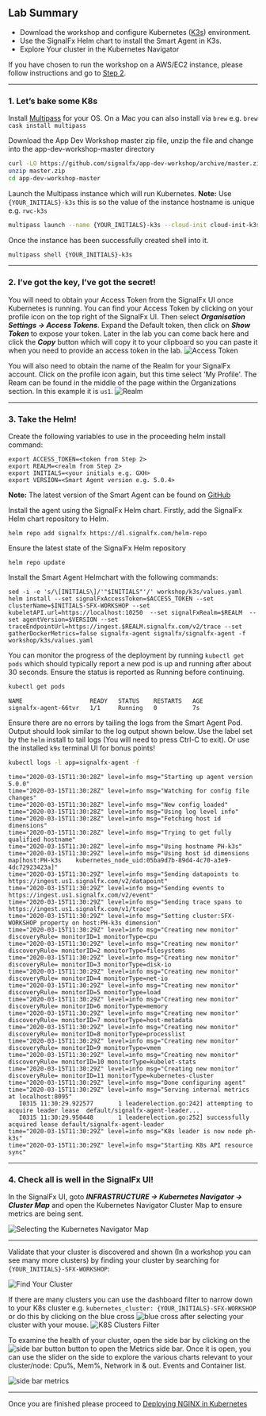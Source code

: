 ## Lab Summary
* Download the workshop and configure Kubernetes ([K3s](https://k3s.io/)) environment.
* Use the SignalFx Helm chart to install the Smart Agent in K3s.
* Explore Your cluster in the Kubernetes Navigator

If you have chosen to run the workshop on a AWS/EC2 instance, please follow instructions and go to [Step 2](http://127.0.0.1:8000/module1/k3s/#2-ive-got-the-key-ive-got-the-secret).

---

### 1. Let’s bake some K8s

Install [Multipass][] for your OS. On a Mac you can also install via `brew` e.g. `brew cask install multipass`

[Multipass]: https://multipass.run/

Download the App Dev Workshop master zip file, unzip the file and change into the app-dev-workshop-master directory

```bash
curl -LO https://github.com/signalfx/app-dev-workshop/archive/master.zip
unzip master.zip
cd app-dev-workshop-master
```

Launch the Multipass instance which will run Kubernetes. **Note:** Use `{YOUR_INITIALS}-k3s` this is so the value of the instance hostname is unique e.g. `rwc-k3s`

```bash
multipass launch --name {YOUR_INITIALS}-k3s --cloud-init cloud-init-k3s.yaml --cpus=2 --mem=2G
```

Once the instance has been successfully created shell into it.

```bash
multipass shell {YOUR_INITIALS}-k3s
```

---

### 2. I’ve got the key, I’ve got the secret!

You will need to obtain your Access Token from the SignalFx UI once Kubernetes is running. You can find your Access Token by clicking on your profile icon on the top right of the SignalFx UI. Then select _**Organisation Settings → Access Tokens**_.  Expand the Default token, then click on _**Show Token**_ to expose your token. Later in the lab you can come back here and click the _**Copy**_ button which will copy it to your clipboard  so you can paste it when you need to provide an access token in the lab.
![Access Token](../images/m1-l4-access-token.png)

You will also need to obtain the name of the Realm for your SignalFx account.  Click on the profile icon again, but this time select 'My Profile'.  The Ream can be found in the middle of the page within the Organizations section.  In this example it is `us1`.
![Realm](../images/m1-l4-realm.png)

---

### 3. Take the Helm!

Create the following variables to use in the proceeding helm install command:

```
export ACCESS_TOKEN=<token from Step 2>
export REALM=<realm from Step 2>
export INITIALS=<your initials e.g. GXH>
export VERSION=<Smart Agent version e.g. 5.0.4>
```

**Note:** The latest version of the Smart Agent can be found on [GitHub](https://github.com/signalfx/signalfx-agent/releases)

Install the agent using the SignalFx Helm chart. Firstly, add the SignalFx Helm chart repository to Helm.

```
helm repo add signalfx https://dl.signalfx.com/helm-repo
```

Ensure the latest state of the SignalFx Helm repository

```
helm repo update
```

Install the Smart Agent Helmchart with the following commands:

```
sed -i -e 's/\[INITIALS\]/'"$INITIALS"'/' workshop/k3s/values.yaml
helm install --set signalFxAccessToken=$ACCESS_TOKEN --set clusterName=$INITIALS-SFX-WORKSHOP --set kubeletAPI.url=https://localhost:10250  --set signalFxRealm=$REALM  --set agentVersion=$VERSION --set traceEndpointUrl=https://ingest.$REALM.signalfx.com/v2/trace --set gatherDockerMetrics=false signalfx-agent signalfx/signalfx-agent -f workshop/k3s/values.yaml
```

You can monitor the progress of the deployment by running `kubectl get pods` which should typically report a new pod is up and running after about 30 seconds. Ensure the status is reported as Running before continuing.

```bash
kubectl get pods
```

```text
NAME                   READY   STATUS    RESTARTS   AGE
signalfx-agent-66tvr   1/1     Running   0          7s
```

Ensure there are no errors by tailing the logs from the Smart Agent Pod. Output should look similar to the log output shown below. Use the label set by the `helm` install to tail logs (You will need to press Ctrl-C to exit). Or use the installed `k9s` terminal UI for bonus points!

```bash
kubectl logs -l app=signalfx-agent -f
```

```text
time="2020-03-15T11:30:28Z" level=info msg="Starting up agent version 5.0.0"
time="2020-03-15T11:30:28Z" level=info msg="Watching for config file changes"
time="2020-03-15T11:30:28Z" level=info msg="New config loaded"
time="2020-03-15T11:30:28Z" level=info msg="Using log level info"
time="2020-03-15T11:30:28Z" level=info msg="Fetching host id dimensions"
time="2020-03-15T11:30:28Z" level=info msg="Trying to get fully qualified hostname"
time="2020-03-15T11:30:28Z" level=info msg="Using hostname PH-k3s"
time="2020-03-15T11:30:29Z" level=info msg="Using host id dimensions map[host:PH-k3s    kubernetes_node_uid:05ba9d7b-89d4-4c70-a3e9-4dc72923423a]"
time="2020-03-15T11:30:29Z" level=info msg="Sending datapoints to https://ingest.us1.signalfx.com/v2/datapoint"
time="2020-03-15T11:30:29Z" level=info msg="Sending events to https://ingest.us1.signalfx.com/v2/event"
time="2020-03-15T11:30:29Z" level=info msg="Sending trace spans to https://ingest.us1.signalfx.com/v1/trace"
time="2020-03-15T11:30:29Z" level=info msg="Setting cluster:SFX-WORKSHOP property on host:PH-k3s dimension"
time="2020-03-15T11:30:29Z" level=info msg="Creating new monitor" discoveryRule= monitorID=1 monitorType=cpu
time="2020-03-15T11:30:29Z" level=info msg="Creating new monitor" discoveryRule= monitorID=2 monitorType=filesystems
time="2020-03-15T11:30:29Z" level=info msg="Creating new monitor" discoveryRule= monitorID=3 monitorType=disk-io
time="2020-03-15T11:30:29Z" level=info msg="Creating new monitor" discoveryRule= monitorID=4 monitorType=net-io
time="2020-03-15T11:30:29Z" level=info msg="Creating new monitor" discoveryRule= monitorID=5 monitorType=load
time="2020-03-15T11:30:29Z" level=info msg="Creating new monitor" discoveryRule= monitorID=6 monitorType=memory
time="2020-03-15T11:30:29Z" level=info msg="Creating new monitor" discoveryRule= monitorID=7 monitorType=host-metadata
time="2020-03-15T11:30:29Z" level=info msg="Creating new monitor" discoveryRule= monitorID=8 monitorType=processlist
time="2020-03-15T11:30:29Z" level=info msg="Creating new monitor" discoveryRule= monitorID=9 monitorType=vmem
time="2020-03-15T11:30:29Z" level=info msg="Creating new monitor" discoveryRule= monitorID=10 monitorType=kubelet-stats
time="2020-03-15T11:30:29Z" level=info msg="Creating new monitor" discoveryRule= monitorID=11 monitorType=kubernetes-cluster
time="2020-03-15T11:30:29Z" level=info msg="Done configuring agent"
time="2020-03-15T11:30:29Z" level=info msg="Serving internal metrics at localhost:8095"
   I0315 11:30:29.922577       1 leaderelection.go:242] attempting to acquire leader lease  default/signalfx-agent-leader...
   I0315 11:30:29.950448       1 leaderelection.go:252] successfully acquired lease default/signalfx-agent-leader
time="2020-03-15T11:30:29Z" level=info msg="K8s leader is now node ph-k3s"
time="2020-03-15T11:30:29Z" level=info msg="Starting K8s API resource sync"
```

---

### 4. Check all is well in the SignalFx UI!

In the SignalFx UI, goto _**INFRASTRUCTURE → Kubernetes Navigator → Cluster Map**_ and open the Kubernetes Navigator Cluster Map to ensure metrics are being sent.

![Selecting the Kubernetes Navigator Map](../images/M1-l4-select-kubenetes-map.jpg)

---

Validate that your cluster is discovered and shown (In a workshop you can see many more clusters) by finding your cluster by searching for `{YOUR_INITIALS}-SFX-WORKSHOP`:

![Find Your Cluster](../images/M1-l4-All-clusters.jpg)

If there are many clusters you can use the dashboard filter to narrow down to your K8s cluster e.g. `kubernetes_cluster: {YOUR_INITIALS}-SFX-WORKSHOP` or do this by clicking on the blue cross ![blue cross](../images/M1-l4-blue-cross.jpg) after selecting your cluster with your mouse.
![K8S Clusters Filter](../images/M1-l4-Selecting-K3-cluster.jpg)

To examine the health of your cluster, open the side bar by clicking on the ![side bar button](../images/M1-l4-sidebar-button.jpg) button to open the Metrics side bar. Once it is open, you can use the slider on the side to explore the various charts relevant to your cluster/node: Cpu%, Mem%, Network in & out. Events and Container list.

![side bar metrics](../images/M1-l4-explore-metrics.jpg)

---

Once you are finished please proceed to [Deploying NGINX in Kubernetes](https://signalfx.github.io/app-dev-workshop/module1/nginx/)
